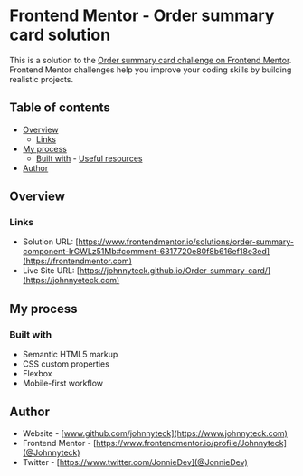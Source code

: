 # Frontend Mentor - Order summary card solution

This is a solution to the [Order summary card challenge on Frontend Mentor](https://www.frontendmentor.io/challenges/order-summary-component-QlPmajDUj). Frontend Mentor challenges help you improve your coding skills by building realistic projects. 

## Table of contents

- [Overview](#overview)
  - [Links](#links)
- [My process](#my-process)
  - [Built with](#built-with)  - [Useful resources](#useful-resources)
- [Author](#author)


## Overview

### Links

- Solution URL: [https://www.frontendmentor.io/solutions/order-summary-component-IrGWLz51Mb#comment-6317720e80f8b616ef18e3ed](https://frontendmentor.com)
- Live Site URL: [https://johnnyteck.github.io/Order-summary-card/](https://johnnyeteck.com)

## My process

### Built with

- Semantic HTML5 markup
- CSS custom properties
- Flexbox
- Mobile-first workflow

## Author

- Website - [www.github.com/johnnyteck](https://www.johnnyteck.com)
- Frontend Mentor - [https://www.frontendmentor.io/profile/Johnnyteck](@Johnnyteck)
- Twitter - [https://www.twitter.com/JonnieDev](@JonnieDev)
